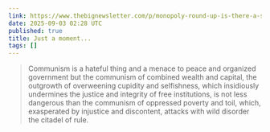 ```yaml
---
link: https://www.thebignewsletter.com/p/monopoly-round-up-is-there-a-silicon
date: 2025-09-03 02:28 UTC
published: true
title: Just a moment...
tags: []
---
```


> Communism is a hateful thing and a menace to peace and organized government but the communism of combined wealth and capital, the outgrowth of overweening cupidity and selfishness, which insidiously undermines the justice and integrity of free institutions, is not less dangerous than the communism of oppressed poverty and toil, which, exasperated by injustice and discontent, attacks with wild disorder the citadel of rule.
